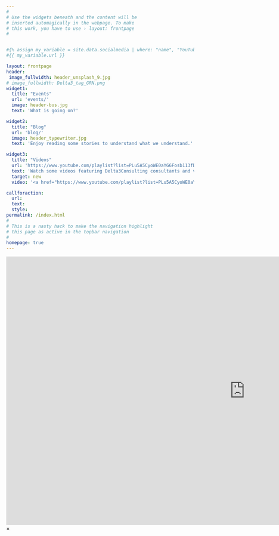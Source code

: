 ```yaml
---
#
# Use the widgets beneath and the content will be
# inserted automagically in the webpage. To make
# this work, you have to use › layout: frontpage
#


#{% assign my_variable = site.data.socialmedia | where: "name", "YouTube" | first %}
#{{ my_variable.url }}

layout: frontpage
header:
 image_fullwidth: header_unsplash_9.jpg
# image_fullwidth: Delta3_tag_GRN.png 
widget1:
  title: "Events"
  url: 'events/'
  image: header-bus.jpg
  text: 'What is going on?'

widget2:
  title: "Blog"
  url: 'blog/'
  image: header_typewriter.jpg
  text: 'Enjoy reading some stories to understand what we understand.'

widget3:
  title: "Videos"
  url: 'https://www.youtube.com/playlist?list=PLu5A5CyoWE0aYG6Fosb113fD_VQv3-VRn'
  text: 'Watch some videos featuring Delta3Consulting consultants and videos we find ourselves watching and referring often. '
  target: new
  video: '<a href="https://www.youtube.com/playlist?list=PLu5A5CyoWE0aYG6Fosb113fD_VQv3-VRn" target="_new"><img src="images/DustinAgile2022NashvilleMBD-YT.png" width="302" height="182" alt=""/></a>'

callforaction:
  url: 
  text: 
  style: 
permalink: /index.html
#
# This is a nasty hack to make the navigation highlight
# this page as active in the topbar navigation
#
homepage: true
---
```


<div id="videoModal" class="reveal-modal large" data-reveal="">
  <div class="flex-video widescreen vimeo" style="display: block;">
    <iframe width="1280" height="720" src="https://www.youtube.com/watch?v=Ip6ArDkUm4U&list=PLu5A5CyoWE0aYG6Fosb113fD_VQv3-VRn&index=4" frameborder="0" allowfullscreen></iframe>
  </div>
  <a class="close-reveal-modal">&#215;</a>
</div>
